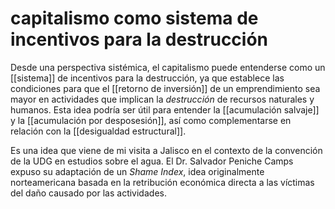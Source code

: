 # capitalismo como sistema de incentivos para la destrucción
Desde una perspectiva sistémica, el capitalismo puede entenderse como un [[sistema]] de incentivos para la destrucción, ya que establece las condiciones para que el [[retorno de inversión]] de un emprendimiento sea mayor en actividades que implican la *destrucción* de recursos naturales y humanos. Esta idea podría ser útil para entender la [[acumulación salvaje]] y la [[acumulación por desposesión]], así como complementarse en relación con la [[desigualdad estructural]].

Es una idea que viene de mi visita a Jalisco en el contexto de la convención de la UDG en estudios sobre el agua. El Dr. Salvador Peniche Camps expuso su adaptación de un *Shame Index*, idea originalmente norteamericana basada en la retribución económica directa a las víctimas del daño causado por las actividades.
